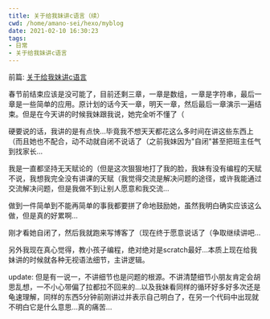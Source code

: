 ```yaml
---
title: 关于给我妹讲c语言（续）
cwd: /home/amano-sei/hexo/myblog
date: 2021-02-10 16:30:23
tags:
- 日常
- 关于给我妹讲c语言
---
```


前篇: [关于给我妹讲c语言](/2021/02/08/关于给我妹讲c语言/)

春节前结束应该是没可能了，目前还剩三章，一章是数组，一章是字符串，最后一章是一些简单的应用。原计划的话今天一章，明天一章，然后最后一章演示一遍结束。但是在今天讲的时候我妹跟我说，她完全听不懂了（

硬要说的话，我讲的是有点快...毕竟我不想天天都花这么多时间在讲这些东西上（而且她也不配合，动不动就自闭不说话了（之前我妹因为"自闭"甚至把班主任气到找家长...

我是一直都坚持无天赋论的（但是这次狠狠地打了我的脸，我妹有没有编程的天赋不说，我想我完全没有讲课的天赋（我觉得交流是解决问题的途径，或许我能通过交流解决问题，但是我做不到让别人愿意和我交流...

做到一件简单到不能再简单的事我都要拼了命地鼓励她，虽然我明白确实应该这么做，但是真的好累啊...

刚才看她自闭了，然后我就跑来写博客了（现在终于愿意说话了（争取继续讲吧...

另外我现在真心觉得，教小孩子编程，绝对绝对是scratch最好...本质上现在给我妹讲的时候就各种无视语法细节，主讲逻辑。

update: 但是有一说一，不讲细节也是问题的根源。不讲清楚细节小朋友肯定会胡思乱想，一不小心带偏了拉都拉不回来的...以及我妹看同样的循环好多好多次还是龟速理解，同样的东西5分钟前刚讲过并表示自己明白了，在另一个代码中出现就不明白它是什么意思...真的痛苦...

